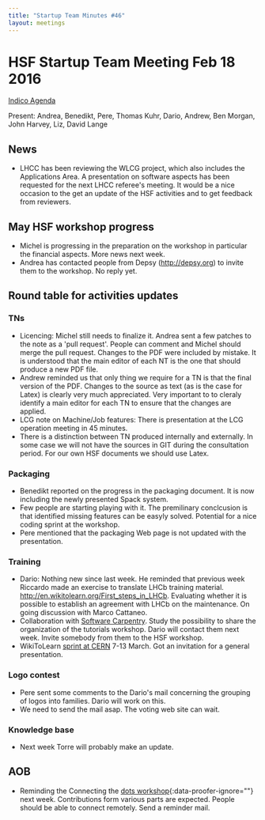 ```yaml
---
title: "Startup Team Minutes #46"
layout: meetings
---
```


# HSF Startup Team Meeting Feb 18 2016

[Indico Agenda](https://indico.cern.ch/event/501476/)

Present: Andrea, Benedikt, Pere, Thomas Kuhr, Dario, Andrew, Ben Morgan, John
Harvey, Liz, David Lange

## News

- LHCC has been reviewing the WLCG project, which also includes the Applications
  Area. A presentation on software aspects has been requested for the next LHCC
  referee's meeting. It would be a nice occasion to the get an update of the HSF
  activities and to get feedback from reviewers.

## May HSF workshop progress

- Michel is progressing in the preparation on the workshop in particular the
  financial aspects. More news next week.
- Andrea has contacted people from Depsy (http://depsy.org) to invite them to
  the workshop. No reply yet.

## Round table for activities updates

### TNs

- Licencing: Michel still needs to finalize it. Andrea sent a few patches to the
  note as a 'pull request'. People can comment and Michel should merge the pull
  request. Changes to the PDF were included by mistake. It is understood that
  the main editor of each NT is the one that should produce a new PDF file.
- Andrew reminded us that only thing we require for a TN is that the final
  version of the PDF. Changes to the source as text (as is the case for Latex)
  is clearly very much appreciated. Very important to to cleraly identify a main
  editor for each TN to ensure that the changes are applied.
- LCG note on Machine/Job features: There is presentation at the LCG operation
  meeting in 45 minutes.
- There is a distinction between TN produced internally and externally. In some
  case we will not have the sources in GIT during the consultation period. For
  our own HSF documents we should use Latex.

### Packaging

- Benedikt reported on the progress in the packaging document. It is now
  including the newly presented Spack system.
- Few people are starting playing with it. The premilinary conclcusion is that
  identified missing features can be easyly solved. Potential for a nice coding
  sprint at the workshop.
- Pere mentioned that the packaging Web page is not updated with the
  presentation.

### Training

- Dario: Nothing new since last week. He reminded that previous week Riccardo
  made an exercise to translate LHCb training material.
  http://en.wikitolearn.org/First_steps_in_LHCb. Evaluating whether it is
  possible to establish an agreement with LHCb on the maintenance. On going
  discussion with Marco Cattaneo.
- Collaboration with [Software Carpentry](http://software-carpentry.org). Study
  the possibility to share the organization of the tutorials workshop. Dario
  will contact them next week. Invite somebody from them to the HSF workshop.
- WikiToLearn [sprint at CERN](http://meta.wikitolearn.org/Sprints/CERN_2016)
  7-13 March. Got an invitation for a general presentation.

### Logo contest

- Pere sent some comments to the Dario's mail concerning the grouping of logos
  into families. Dario will work on this.
- We need to send the mail asap. The voting web site can wait.

### Knowledge base

- Next week Torre will probably make an update.

## AOB

- Reminding the Connecting the
  [dots workshop](https://indico.hephy.oeaw.ac.at/event/86/){:data-proofer-ignore=""}
  next week. Contributions form various parts are expected. People should be
  able to connect remotely. Send a reminder mail.
